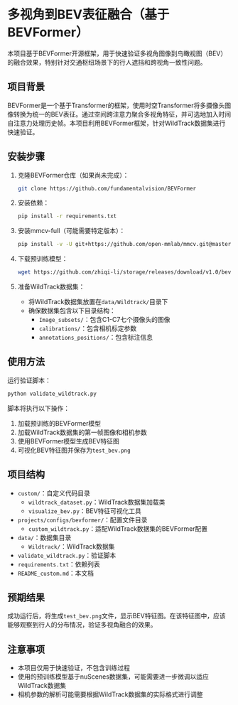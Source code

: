 # 多视角到BEV表征融合（基于BEVFormer）

本项目基于BEVFormer开源框架，用于快速验证多视角图像到鸟瞰视图（BEV）的融合效果，特别针对交通枢纽场景下的行人遮挡和跨视角一致性问题。

## 项目背景

BEVFormer是一个基于Transformer的框架，使用时空Transformer将多摄像头图像转换为统一的BEV表征。通过空间跨注意力聚合多视角特征，并可选地加入时间自注意力处理历史帧。本项目利用BEVFormer框架，针对WildTrack数据集进行快速验证。

## 安装步骤

1. 克隆BEVFormer仓库（如果尚未完成）：
   ```bash
   git clone https://github.com/fundamentalvision/BEVFormer
   ```

2. 安装依赖：
   ```bash
   pip install -r requirements.txt
   ```

3. 安装mmcv-full（可能需要特定版本）：
   ```bash
   pip install -v -U git+https://github.com/open-mmlab/mmcv.git@master
   ```

4. 下载预训练模型：
   ```bash
   wget https://github.com/zhiqi-li/storage/releases/download/v1.0/bevformer_base_epoch_24.pth
   ```

5. 准备WildTrack数据集：
   - 将WildTrack数据集放置在`data/Wildtrack/`目录下
   - 确保数据集包含以下目录结构：
     - `Image_subsets/`：包含C1-C7七个摄像头的图像
     - `calibrations/`：包含相机标定参数
     - `annotations_positions/`：包含标注信息

## 使用方法

运行验证脚本：
```bash
python validate_wildtrack.py
```

脚本将执行以下操作：
1. 加载预训练的BEVFormer模型
2. 加载WildTrack数据集的第一帧图像和相机参数
3. 使用BEVFormer模型生成BEV特征图
4. 可视化BEV特征图并保存为`test_bev.png`

## 项目结构

- `custom/`：自定义代码目录
  - `wildtrack_dataset.py`：WildTrack数据集加载类
  - `visualize_bev.py`：BEV特征可视化工具
- `projects/configs/bevformer/`：配置文件目录
  - `custom_wildtrack.py`：适配WildTrack数据集的BEVFormer配置
- `data/`：数据集目录
  - `Wildtrack/`：WildTrack数据集
- `validate_wildtrack.py`：验证脚本
- `requirements.txt`：依赖列表
- `README_custom.md`：本文档

## 预期结果

成功运行后，将生成`test_bev.png`文件，显示BEV特征图。在该特征图中，应该能够观察到行人的分布情况，验证多视角融合的效果。

## 注意事项

- 本项目仅用于快速验证，不包含训练过程
- 使用的预训练模型基于nuScenes数据集，可能需要进一步微调以适应WildTrack数据集
- 相机参数的解析可能需要根据WildTrack数据集的实际格式进行调整